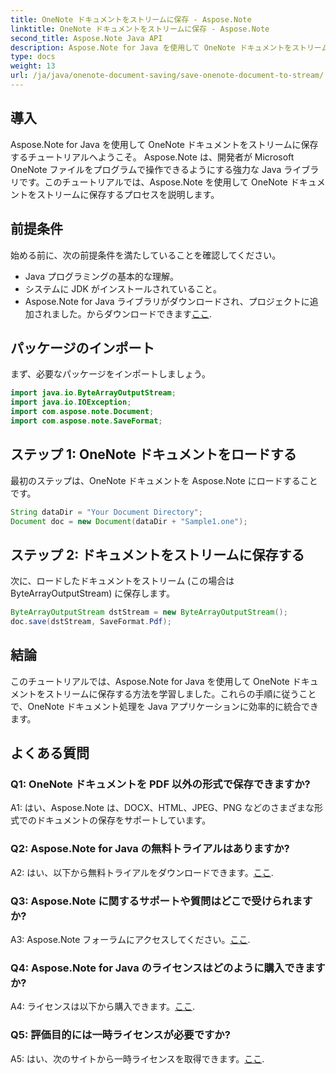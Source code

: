 ```yaml
---
title: OneNote ドキュメントをストリームに保存 - Aspose.Note
linktitle: OneNote ドキュメントをストリームに保存 - Aspose.Note
second_title: Aspose.Note Java API
description: Aspose.Note for Java を使用して OneNote ドキュメントをストリームに保存する方法を学習します。 Java アプリケーションに効率的に統合するには、段階的なチュートリアルに従ってください。
type: docs
weight: 13
url: /ja/java/onenote-document-saving/save-onenote-document-to-stream/
---
```

## 導入

Aspose.Note for Java を使用して OneNote ドキュメントをストリームに保存するチュートリアルへようこそ。 Aspose.Note は、開発者が Microsoft OneNote ファイルをプログラムで操作できるようにする強力な Java ライブラリです。このチュートリアルでは、Aspose.Note を使用して OneNote ドキュメントをストリームに保存するプロセスを説明します。

## 前提条件

始める前に、次の前提条件を満たしていることを確認してください。

- Java プログラミングの基本的な理解。
- システムに JDK がインストールされていること。
-  Aspose.Note for Java ライブラリがダウンロードされ、プロジェクトに追加されました。からダウンロードできます[ここ](https://releases.aspose.com/note/java/).

## パッケージのインポート

まず、必要なパッケージをインポートしましょう。

```java
import java.io.ByteArrayOutputStream;
import java.io.IOException;
import com.aspose.note.Document;
import com.aspose.note.SaveFormat;
```

## ステップ 1: OneNote ドキュメントをロードする

最初のステップは、OneNote ドキュメントを Aspose.Note にロードすることです。

```java
String dataDir = "Your Document Directory";
Document doc = new Document(dataDir + "Sample1.one");
```

## ステップ 2: ドキュメントをストリームに保存する

次に、ロードしたドキュメントをストリーム (この場合は ByteArrayOutputStream) に保存します。

```java
ByteArrayOutputStream dstStream = new ByteArrayOutputStream();
doc.save(dstStream, SaveFormat.Pdf);
```

## 結論

このチュートリアルでは、Aspose.Note for Java を使用して OneNote ドキュメントをストリームに保存する方法を学習しました。これらの手順に従うことで、OneNote ドキュメント処理を Java アプリケーションに効率的に統合できます。

## よくある質問

### Q1: OneNote ドキュメントを PDF 以外の形式で保存できますか?

A1: はい、Aspose.Note は、DOCX、HTML、JPEG、PNG などのさまざまな形式でのドキュメントの保存をサポートしています。 

### Q2: Aspose.Note for Java の無料トライアルはありますか?

 A2: はい、以下から無料トライアルをダウンロードできます。[ここ](https://releases.aspose.com/).

### Q3: Aspose.Note に関するサポートや質問はどこで受けられますか?

 A3: Aspose.Note フォーラムにアクセスしてください。[ここ](https://forum.aspose.com/c/note/28).

### Q4: Aspose.Note for Java のライセンスはどのように購入できますか?

 A4: ライセンスは以下から購入できます。[ここ](https://purchase.aspose.com/buy).

### Q5: 評価目的には一時ライセンスが必要ですか?

 A5: はい、次のサイトから一時ライセンスを取得できます。[ここ](https://purchase.aspose.com/temporary-license/).